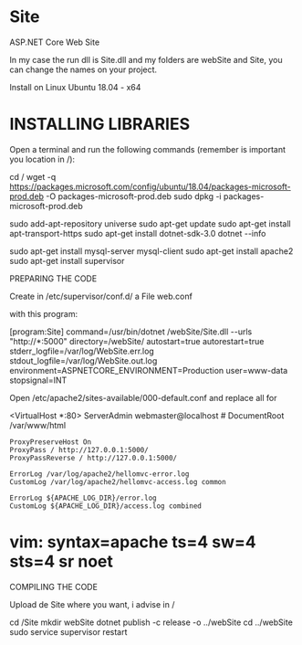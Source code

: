 # Site
ASP.NET Core Web Site

In my case the run dll is Site.dll and my folders are webSite and Site, you can change the names on your project.

Install on Linux Ubuntu 18.04 - x64

# INSTALLING LIBRARIES

Open a terminal and run the following commands (remember is important you location in /):

cd / 
wget -q https://packages.microsoft.com/config/ubuntu/18.04/packages-microsoft-prod.deb -O packages-microsoft-prod.deb
sudo dpkg -i packages-microsoft-prod.deb

sudo add-apt-repository universe
sudo apt-get update
sudo apt-get install apt-transport-https
sudo apt-get install dotnet-sdk-3.0
dotnet --info


sudo apt-get install mysql-server mysql-client
sudo apt-get install apache2
sudo apt-get install supervisor

PREPARING THE CODE

Create in /etc/supervisor/conf.d/ a File web.conf

with this program:

[program:Site]
command=/usr/bin/dotnet /webSite/Site.dll --urls "http://*:5000"
directory=/webSite/
autostart=true
autorestart=true
stderr_logfile=/var/log/WebSite.err.log
stdout_logfile=/var/log/WebSite.out.log
environment=ASPNETCORE_ENVIRONMENT=Production
user=www-data
stopsignal=INT


Open /etc/apache2/sites-available/000-default.conf and replace all for

<VirtualHost *:80>
	ServerAdmin webmaster@localhost
	# DocumentRoot /var/www/html

    ProxyPreserveHost On
    ProxyPass / http://127.0.0.1:5000/
    ProxyPassReverse / http://127.0.0.1:5000/

    ErrorLog /var/log/apache2/hellomvc-error.log
    CustomLog /var/log/apache2/hellomvc-access.log common

	ErrorLog ${APACHE_LOG_DIR}/error.log
	CustomLog ${APACHE_LOG_DIR}/access.log combined
</VirtualHost>

# vim: syntax=apache ts=4 sw=4 sts=4 sr noet

COMPILING THE CODE

Upload de Site where you want, i advise in /

cd /Site
mkdir webSite
dotnet publish -c release -o ../webSite
cd ../webSite
sudo service supervisor restart

